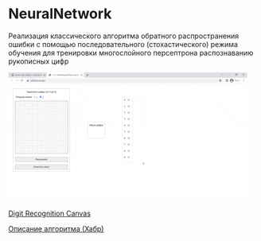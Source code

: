 ﻿# NeuralNetwork

Реализация классического алгоритма обратного распространения ошибки с помощью последовательного (стохастического) режима обучения для тренировки многослойного персептрона распознаванию рукописных цифр

![](https://github.com/greenDev7/NeuralNetwork/blob/master/DigitRecognition.gif)

[Digit Recognition Canvas](https://codesandbox.io/s/winter-dew-u26xeb)

[Описание алгоритма (Хабр)](https://habr.com/ru/post/708928/)